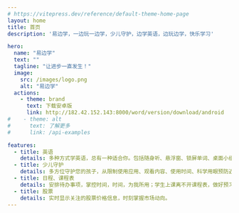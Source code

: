```yaml
---
# https://vitepress.dev/reference/default-theme-home-page
layout: home
title: 首页
description: '易边学，一边玩一边学，少儿守护，边学英语，边玩边学，快乐学习'

hero:
  name: "易边学"
  text: ""
  tagline: "让进步一直发生！"
  image:
    src: /images/logo.png
    alt: "易边学"
  actions:
    - theme: brand
      text: 下载安卓版
      link: http://182.42.152.143:8000/word/version/download/android
#    - theme: alt
#      text: 了解更多
#      link: /api-examples

features:
  - title: 英语
    details: 多种方式学英语，总有一种适合你。包括随身听、悬浮窗、锁屏单词、桌面小组件、自然拼读、看英文影视实时语音识别提取词、图片理解、语法分析等。
  - title: 少儿守护
    details: 多方位守护您的孩子，从限制使用应用、观看内容、使用时间、科学用眼预防近视、儿童识字、学习知识等方面引导孩子合理使用手机，防止孩子沉迷手机。
  - title: 日程、课程表
    details: 安排待办事项，掌控时间，时间，为我所用；学生上课离不开课程表，做好预习，成绩更上一层楼。
  - title: 股票
    details: 实时显示关注的股票价格信息，时刻掌握市场动向。
---
```


